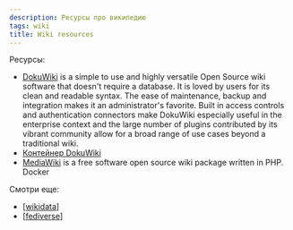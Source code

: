 ```yaml
---
description: Ресурсы про википедию
tags: wiki
title: Wiki resources
---
```

Ресурсы:

- [DokuWiki](https://www.dokuwiki.org/dokuwiki) is a simple to use and highly versatile Open Source wiki software that doesn't require a database. It is loved by users for its clean and readable syntax. The ease of maintenance, backup and integration makes it an administrator's favorite. Built in access controls and authentication connectors make DokuWiki especially useful in the enterprise context and the large number of plugins contributed by its vibrant community allow for a broad range of use cases beyond a traditional wiki.
- [Контейнер DokuWiki](https://hub.docker.com/r/linuxserver/dokuwiki)
- [MediaWiki](https://hub.docker.com/_/mediawiki) is a free software open source wiki package written in PHP. Docker

Смотри еще:

- [[wikidata]]
- [[fediverse]]

[//begin]: # "Autogenerated link references for markdown compatibility"
[wikidata]: ../lists/wikidata "Wikidata"
[fediverse]: fediverse "Fediverse"
[//end]: # "Autogenerated link references"